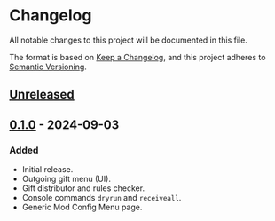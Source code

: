 # Changelog

All notable changes to this project will be documented in this file.

The format is based on [Keep a Changelog](https://keepachangelog.com/en/1.1.0/), and this project adheres to [Semantic Versioning](https://semver.org/spec/v2.0.0.html).

## [Unreleased]

## [0.1.0] - 2024-09-03

### Added

- Initial release.
- Outgoing gift menu (UI).
- Gift distributor and rules checker.
- Console commands `dryrun` and `receiveall`.
- Generic Mod Config Menu page.

[Unreleased]: https://github.com/focustense/StardewPenPals/compare/v0.1.0...HEAD
[0.1.0]: https://github.com/focustense/StardewPenPals/tree/v0.1.0

